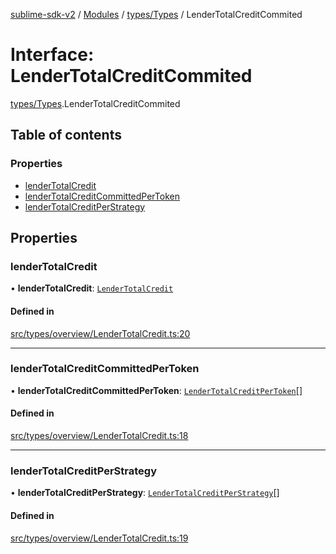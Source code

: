[sublime-sdk-v2](../README.md) / [Modules](../modules.md) / [types/Types](../modules/types_Types.md) / LenderTotalCreditCommited

# Interface: LenderTotalCreditCommited

[types/Types](../modules/types_Types.md).LenderTotalCreditCommited

## Table of contents

### Properties

- [lenderTotalCredit](types_Types.LenderTotalCreditCommited.md#lendertotalcredit)
- [lenderTotalCreditCommittedPerToken](types_Types.LenderTotalCreditCommited.md#lendertotalcreditcommittedpertoken)
- [lenderTotalCreditPerStrategy](types_Types.LenderTotalCreditCommited.md#lendertotalcreditperstrategy)

## Properties

### lenderTotalCredit

• **lenderTotalCredit**: [`LenderTotalCredit`](types_Types.LenderTotalCredit.md)

#### Defined in

[src/types/overview/LenderTotalCredit.ts:20](https://github.com/sublime-finance/sublime-sdk/blob/cbfce7e/src/types/overview/LenderTotalCredit.ts#L20)

___

### lenderTotalCreditCommittedPerToken

• **lenderTotalCreditCommittedPerToken**: [`LenderTotalCreditPerToken`](types_Types.LenderTotalCreditPerToken.md)[]

#### Defined in

[src/types/overview/LenderTotalCredit.ts:18](https://github.com/sublime-finance/sublime-sdk/blob/cbfce7e/src/types/overview/LenderTotalCredit.ts#L18)

___

### lenderTotalCreditPerStrategy

• **lenderTotalCreditPerStrategy**: [`LenderTotalCreditPerStrategy`](types_Types.LenderTotalCreditPerStrategy.md)[]

#### Defined in

[src/types/overview/LenderTotalCredit.ts:19](https://github.com/sublime-finance/sublime-sdk/blob/cbfce7e/src/types/overview/LenderTotalCredit.ts#L19)
